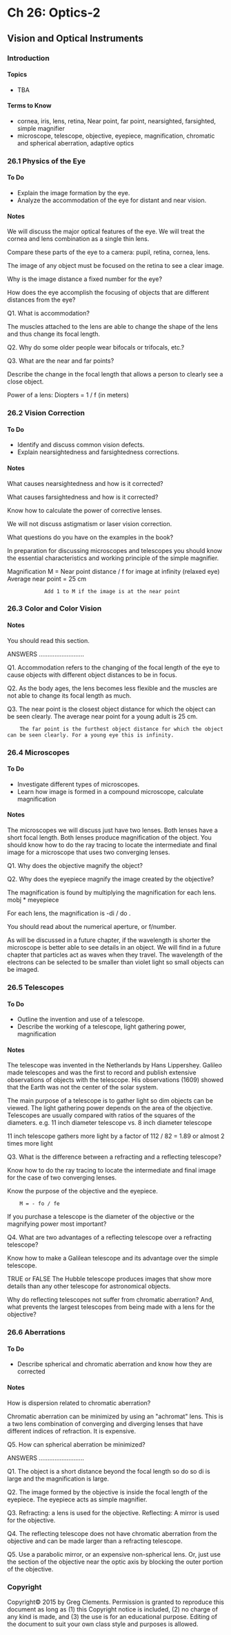 # Ch 26: Optics-2

## Vision and Optical Instruments

### Introduction

#### Topics

* TBA

#### Terms to Know

* cornea, iris, lens, retina, Near point, far point, nearsighted, farsighted, simple magnifier
* microscope, telescope, objective, eyepiece, magnification, chromatic and spherical aberration, adaptive optics

### 26.1 Physics of the Eye

#### To Do

* Explain the image formation by the eye.
* Analyze the accommodation of the eye for distant and near vision.

#### Notes

We will discuss the major optical features of the eye. We will treat the cornea and lens combination as a single thin lens.

Compare these parts of the eye to a camera: pupil, retina, cornea, lens.

The image of any object must be focused on the retina to see a clear image.

Why is the image distance a fixed number for the eye?

How does the eye accomplish the focusing of objects that are different distances from the eye?

Q1. What is accommodation?

The muscles attached to the lens are able to change the shape of the lens and thus change its focal length.

Q2. Why do some older people wear bifocals or trifocals, etc.?

Q3. What are the near and far points?

Describe the change in the focal length that allows a person to clearly see a close object.

Power of a lens: Diopters = 1 / f \(in meters\)

### 26.2 Vision Correction

#### To Do

* Identify and discuss common vision defects.
* Explain nearsightedness and farsightedness corrections.

#### Notes

What causes nearsightedness and how is it corrected?

What causes farsightedness and how is it corrected?

Know how to calculate the power of corrective lenses.

We will not discuss astigmatism or laser vision correction.

What questions do you have on the examples in the book?

In preparation for discussing microscopes and telescopes you should know the essential characteristics and working principle of the simple magnifier.

Magnification M = Near point distance / f for image at infinity \(relaxed eye\) Average near point = 25 cm

```text
            Add 1 to M if the image is at the near point
```

### 26.3 Color and Color Vision

#### Notes

You should read this section.

ANSWERS ……………………..

Q1. Accommodation refers to the changing of the focal length of the eye to cause objects with different object distances to be in focus.

Q2. As the body ages, the lens becomes less flexible and the muscles are not able to change its focal length as much.

Q3. The near point is the closest object distance for which the object can be seen clearly. The average near point for a young adult is 25 cm.

```text
    The far point is the furthest object distance for which the object can be seen clearly. For a young eye this is infinity.
```

### 26.4 Microscopes

#### To Do

* Investigate different types of microscopes.
* Learn how image is formed in a compound microscope, calculate magnification

#### Notes

The microscopes we will discuss just have two lenses. Both lenses have a short focal length. Both lenses produce magnification of the object. You should know how to do the ray tracing to locate the intermediate and final image for a microscope that uses two converging lenses.

Q1. Why does the objective magnify the object?

Q2. Why does the eyepiece magnify the image created by the objective?

The magnification is found by multiplying the magnification for each lens. mobj \* meyepiece

For each lens, the magnification is -di / do .

You should read about the numerical aperture, or f/number.

As will be discussed in a future chapter, if the wavelength is shorter the microscope is better able to see details in an object. We will find in a future chapter that particles act as waves when they travel. The wavelength of the electrons can be selected to be smaller than violet light so small objects can be imaged.

### 26.5 Telescopes

#### To Do

* Outline the invention and use of a telescope.
* Describe the working of a telescope, light gathering power, magnification

#### Notes

The telescope was invented in the Netherlands by Hans Lippershey. Galileo made telescopes and was the first to record and publish extensive observations of objects with the telescope. His observations \(1609\) showed that the Earth was not the center of the solar system.

The main purpose of a telescope is to gather light so dim objects can be viewed. The light gathering power depends on the area of the objective. Telescopes are usually compared with ratios of the squares of the diameters. e.g. 11 inch diameter telescope vs. 8 inch diameter telescope

11 inch telescope gathers more light by a factor of 112 / 82 = 1.89 or almost 2 times more light

Q3. What is the difference between a refracting and a reflecting telescope?

Know how to do the ray tracing to locate the intermediate and final image for the case of two converging lenses.

Know the purpose of the objective and the eyepiece.

```text
    M = - fo / fe
```

If you purchase a telescope is the diameter of the objective or the magnifying power most important?

Q4. What are two advantages of a reflecting telescope over a refracting telescope?

Know how to make a Galilean telescope and its advantage over the simple telescope.

TRUE or FALSE The Hubble telescope produces images that show more details than any other telescope for astronomical objects.

Why do reflecting telescopes not suffer from chromatic aberration? And, what prevents the largest telescopes from being made with a lens for the objective?

### 26.6 Aberrations

#### To Do

* Describe spherical and chromatic aberration and know how they are corrected

#### Notes

How is dispersion related to chromatic aberration?

Chromatic aberration can be minimized by using an "achromat" lens. This is a two lens combination of converging and diverging lenses that have different indices of refraction. It is expensive.

Q5. How can spherical aberration be minimized?

ANSWERS ……………………..

Q1. The object is a short distance beyond the focal length so do so di is large and the magnification is large.

Q2. The image formed by the objective is inside the focal length of the eyepiece. The eyepiece acts as simple magnifier.

Q3. Refracting: a lens is used for the objective. Reflecting: A mirror is used for the objective.

Q4. The reflecting telescope does not have chromatic aberration from the objective and can be made larger than a refracting telescope.

Q5. Use a parabolic mirror, or an expensive non-spherical lens. Or, just use the section of the objective near the optic axis by blocking the outer portion of the objective.

### Copyright

Copyright© 2015 by Greg Clements. Permission is granted to reproduce this document as long as \(1\) this Copyright notice is included, \(2\) no charge of any kind is made, and \(3\) the use is for an educational purpose. Editing of the document to suit your own class style and purposes is allowed.


